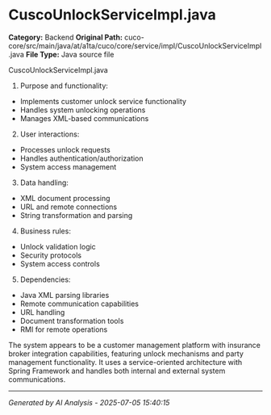 # CuscoUnlockServiceImpl.java

**Category:** Backend
**Original Path:** cuco-core/src/main/java/at/a1ta/cuco/core/service/impl/CuscoUnlockServiceImpl.java
**File Type:** Java source file

CuscoUnlockServiceImpl.java
1. Purpose and functionality:
- Implements customer unlock service functionality
- Handles system unlocking operations
- Manages XML-based communications

2. User interactions:
- Processes unlock requests
- Handles authentication/authorization
- System access management

3. Data handling:
- XML document processing
- URL and remote connections
- String transformation and parsing

4. Business rules:
- Unlock validation logic
- Security protocols
- System access controls

5. Dependencies:
- Java XML parsing libraries
- Remote communication capabilities
- URL handling
- Document transformation tools
- RMI for remote operations

The system appears to be a customer management platform with insurance broker integration capabilities, featuring unlock mechanisms and party management functionality. It uses a service-oriented architecture with Spring Framework and handles both internal and external system communications.

---
*Generated by AI Analysis - 2025-07-05 15:40:15*

